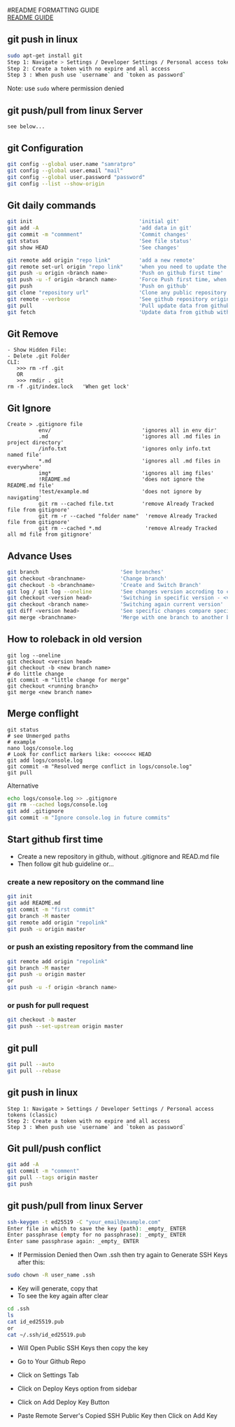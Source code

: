 #README FORMATTING GUIDE </br>
[README GUIDE](https://docs.github.com/en/get-started/writing-on-github/getting-started-with-writing-and-formatting-on-github/basic-writing-and-formatting-syntax)

## git push in linux
```bash
sudo apt-get install git
Step 1: Navigate > Settings / Developer Settings / Personal access tokens (classic)
Step 2: Create a token with no expire and all access
Step 3 : When push use `username` and `token as password`
```
Note: use `sudo` where permission denied
## git push/pull from linux Server
```
see below...
```
## git Configuration
```bash
git config --global user.name "samratpro"
git config --global user.email "mail"
git config --global user.password "password"
git config --list --show-origin
```

## Git daily commands
```bash
git init                                  'initial git'
git add -A                                'add data in git'
git commit -m "commment"                  'Commit changes'
git status                                'See file status'
git show HEAD                             'See changes'

git remote add origin "repo link"         'add a new remote'
git remote set-url origin "repo link"     'when you need to update the URL of an existing remote repository'
git push -u origin <branch name>          'Push on github first time'
git push -u -f origin <branch name>       'Force Push first time, when need to merge with exising repo'
git push                                  'Push on github'
git clone "repository url"                'Clone any public repository'
git remote --verbose                      'See github repository origin'
git pull                                  'Pull update data from github repository'
git fetch                                 'Update data from github with combining local repository'
```
## Git Remove
```
- Show Hidden File:
- Delete .git Folder
CLI:
   >>> rm -rf .git
   OR
   >>> rmdir . git
rm -f .git/index.lock   'When get lock'
```
## Git Ignore
```
Create > .gitignore file
          env/                             'ignores all in env dir'
          .md                              'ignores all .md files in project directory'
          /info.txt                        'ignores only info.txt named file'
          *.md                             'ignores all .md files in everywhere'
          img*                             'ignores all img files'
          !README.md                       'does not ignore the README.md file'
          !test/example.md                 'does not ignore by navigating'
          git rm --cached file.txt         'remove Already Tracked file from gitignore'
          git rm -r --cached "folder name"  'remove Already Tracked file from gitignore'
          git rm --cached *.md              'remove Already Tracked all md file from gitignore'
```
## Advance Uses
```bash
git branch                          'See branches'
git checkout <branchname>           'Change branch'
git checkout -b <branchname>        'Create and Switch Branch'
git log / git log --oneline         'See changes version accroding to commit'
git checkout <version head>         'Switching in specific version - <version head> from `git log`'
git checkout <branch name>          'Switching again current version'
git diff <version head>             'See specific changes compare specific version '
git merge <branchname>              'Merge with one branch to another branch '
```
## How to roleback in old version
```
git log --oneline
git checkout <version head>
git checkout -b <new branch name>
# do little change
git commit -m "little change for merge"
git checkout <running branch>
git merge <new branch name>
```
## Merge conflight
```
git status
# see Unmerged paths
# example
nano logs/console.log
# Look for conflict markers like: <<<<<<< HEAD
git add logs/console.log
git commit -m "Resolved merge conflict in logs/console.log"
git pull
```
Alternative
```bash
echo logs/console.log >> .gitignore
git rm --cached logs/console.log
git add .gitignore
git commit -m "Ignore console.log in future commits"
```
## Start github first time

- Create a new repository in github, without .gitignore and READ.md file
- Then follow git hub guideline or...
### create a new repository on the command line
```bash
git init
git add README.md
git commit -m "first commit"
git branch -M master
git remote add origin "repolink"
git push -u origin master
```
### or push an existing repository from the command line
```bash
git remote add origin "repolink"
git branch -M master
git push -u origin master
or
git push -u -f origin <branch name>
```
### or push for pull request
```bash
git checkout -b master
git push --set-upstream origin master
```
## git pull
```bash
git pull --auto
git pull --rebase
```

## git push in linux
```
Step 1: Navigate > Settings / Developer Settings / Personal access tokens (classic)
Step 2: Create a token with no expire and all access
Step 3 : When push use `username` and `token as password`
```
## Git pull/push conflict
```bash
git add -A
git commit -m "comment"
git pull --tags origin master
git push
```

## git push/pull from linux Server
```bash
ssh-keygen -t ed25519 -C "your_email@example.com"   
Enter file in which to save the key (path): _empty_ ENTER
Enter passphrase (empty for no passphrase): _empty_ ENTER
Enter same passphrase again: _empty_ ENTER
```
- If Permission Denied then Own .ssh then try again to Generate SSH Keys after this:
```bash
sudo chown -R user_name .ssh
```
                  
- Key will generate, copy that
- To see the key again after clear
```bash
cd .ssh
ls
cat id_ed25519.pub
or
cat ~/.ssh/id_ed25519.pub
```
- Will Open Public SSH Keys then copy the key

- Go to Your Github Repo
- Click on Settings Tab
- Click on Deploy Keys option from sidebar
- Click on Add Deploy Key Button
- Paste Remote Server's Copied SSH Public Key then Click on Add Key
